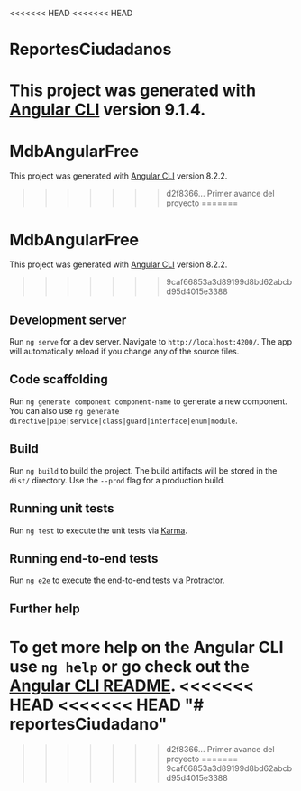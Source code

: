 <<<<<<< HEAD
<<<<<<< HEAD
# ReportesCiudadanos

This project was generated with [Angular CLI](https://github.com/angular/angular-cli) version 9.1.4.
=======
# MdbAngularFree

This project was generated with [Angular CLI](https://github.com/angular/angular-cli) version 8.2.2.
>>>>>>> d2f8366... Primer avance del proyecto
=======
# MdbAngularFree

This project was generated with [Angular CLI](https://github.com/angular/angular-cli) version 8.2.2.
>>>>>>> 9caf66853a3d89199d8bd62abcbd95d4015e3388

## Development server

Run `ng serve` for a dev server. Navigate to `http://localhost:4200/`. The app will automatically reload if you change any of the source files.

## Code scaffolding

Run `ng generate component component-name` to generate a new component. You can also use `ng generate directive|pipe|service|class|guard|interface|enum|module`.

## Build

Run `ng build` to build the project. The build artifacts will be stored in the `dist/` directory. Use the `--prod` flag for a production build.

## Running unit tests

Run `ng test` to execute the unit tests via [Karma](https://karma-runner.github.io).

## Running end-to-end tests

Run `ng e2e` to execute the end-to-end tests via [Protractor](http://www.protractortest.org/).

## Further help

To get more help on the Angular CLI use `ng help` or go check out the [Angular CLI README](https://github.com/angular/angular-cli/blob/master/README.md).
<<<<<<< HEAD
<<<<<<< HEAD
"# reportesCiudadano" 
=======
>>>>>>> d2f8366... Primer avance del proyecto
=======
>>>>>>> 9caf66853a3d89199d8bd62abcbd95d4015e3388
